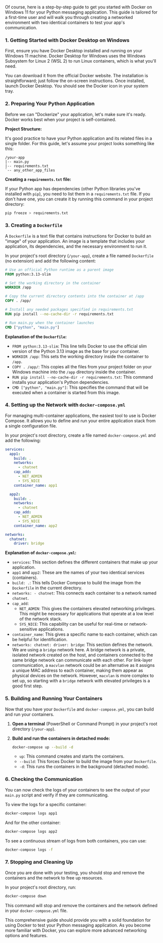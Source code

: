 Of course, here is a step-by-step guide to get you started with Docker on Windows 11 for your Python messaging application. This guide is tailored for a first-time user and will walk you through creating a networked environment with two identical containers to test your app's communication.

### 1. Getting Started with Docker Desktop on Windows

First, ensure you have Docker Desktop installed and running on your Windows 11 machine. Docker Desktop for Windows uses the Windows Subsystem for Linux 2 (WSL 2) to run Linux containers, which is what you'll need.

You can download it from the official Docker website. The installation is straightforward; just follow the on-screen instructions. Once installed, launch Docker Desktop. You should see the Docker icon in your system tray.

### 2. Preparing Your Python Application

Before we can "Dockerize" your application, let's make sure it's ready. Docker works best when your project is self-contained.

**Project Structure:**

It's good practice to have your Python application and its related files in a single folder. For this guide, let's assume your project looks something like this:

```
/your-app
|-- main.py
|-- requirements.txt
`-- any_other_app_files
```

**Creating a `requirements.txt` file:**

If your Python app has dependencies (other Python libraries you've installed with `pip`), you need to list them in a `requirements.txt` file. If you don't have one, you can create it by running this command in your project directory:

```bash
pip freeze > requirements.txt
```

### 3. Creating a `Dockerfile`

A `Dockerfile` is a text file that contains instructions for Docker to build an "image" of your application. An image is a template that includes your application, its dependencies, and the necessary environment to run it.

In your project's root directory (`/your-app`), create a file named `Dockerfile` (no extension) and add the following content:

```dockerfile
# Use an official Python runtime as a parent image
FROM python:3.13-slim

# Set the working directory in the container
WORKDIR /app

# Copy the current directory contents into the container at /app
COPY . /app/

# Install any needed packages specified in requirements.txt
RUN pip install --no-cache-dir -r requirements.txt

# Run main.py when the container launches
CMD ["python", "main.py"]
```

**Explanation of the `Dockerfile`:**

*   `FROM python:3.13-slim`: This line tells Docker to use the official slim version of the Python 3.13 image as the base for your container.
*   `WORKDIR /app`: This sets the working directory inside the container to `/app`.
*   `COPY . /app/`: This copies all the files from your project folder on your Windows machine into the `/app` directory inside the container.
*   `RUN pip install --no-cache-dir -r requirements.txt`: This command installs your application's Python dependencies.
*   `CMD ["python", "main.py"]`: This specifies the command that will be executed when a container is started from this image.

### 4. Setting up the Network with `docker-compose.yml`

For managing multi-container applications, the easiest tool to use is Docker Compose. It allows you to define and run your entire application stack from a single configuration file.

In your project's root directory, create a file named `docker-compose.yml` and add the following:

```yaml
services:
  app1:
    build: .
    networks:
      - chatnet
    cap_add:
      - NET_ADMIN
      - SYS_NICE
    container_name: app1

  app2:
    build: .
    networks:
      - chatnet
    cap_add:
      - NET_ADMIN
      - SYS_NICE
    container_name: app2

networks:
  chatnet:
    driver: bridge
```

**Explanation of `docker-compose.yml`:**

*   `services`: This section defines the different containers that make up your application.
*   `app1` and `app2`: These are the names of your two identical services (containers).
*   `build: .`: This tells Docker Compose to build the image from the `Dockerfile` in the current directory.
*   `networks: - chatnet`: This connects each container to a network named `chatnet`.
*   `cap_add`:
    *   `NET_ADMIN`: This gives the containers elevated networking privileges. This might be necessary for applications that operate at a low level of the network stack.
    *   `SYS_NICE`: This capability can be useful for real-time or network-sensitive applications.
*   `container_name`: This gives a specific name to each container, which can be helpful for identification.
*   `networks: chatnet: driver: bridge`: This section defines the network. We are using a `bridge` network here. A bridge network is a private, isolated network created on the host, and containers connected to the same bridge network can communicate with each other. For link-layer communication, a `macvlan` network could be an alternative as it assigns a unique MAC address to each container, making them appear as physical devices on the network. However, `macvlan` is more complex to set up, so starting with a `bridge` network with elevated privileges is a good first step.

### 5. Building and Running Your Containers

Now that you have your `Dockerfile` and `docker-compose.yml`, you can build and run your containers.

1.  **Open a terminal** (PowerShell or Command Prompt) in your project's root directory (`/your-app`).

2.  **Build and run the containers in detached mode:**

    ```bash
    docker-compose up --build -d
    ```

    *   `up`: This command creates and starts the containers.
    *   `--build`: This forces Docker to build the image from your `Dockerfile`.
    *   `-d`: This runs the containers in the background (detached mode).

### 6. Checking the Communication

You can now check the logs of your containers to see the output of your `main.py` script and verify if they are communicating.

To view the logs for a specific container:

```bash
docker-compose logs app1
```

And for the other container:

```bash
docker-compose logs app2
```

To see a continuous stream of logs from both containers, you can use:

```bash
docker-compose logs -f
```

### 7. Stopping and Cleaning Up

Once you are done with your testing, you should stop and remove the containers and the network to free up resources.

In your project's root directory, run:

```bash
docker-compose down
```

This command will stop and remove the containers and the network defined in your `docker-compose.yml` file.

This comprehensive guide should provide you with a solid foundation for using Docker to test your Python messaging application. As you become more familiar with Docker, you can explore more advanced networking options and features.